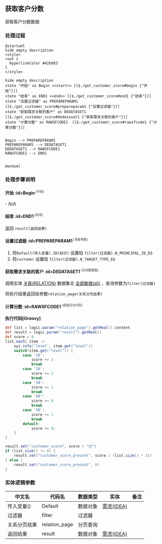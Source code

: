 ## 获取客户分数 <!-- {docsify-ignore-all} -->

   获取客户分数数据

### 处理过程

```plantuml
@startuml
hide empty description
<style>
root {
  HyperlinkColor #42b983
}
</style>

hide empty description
state "开始" as Begin <<start>> [[$./get_customer_score#begin {"开始"}]]
state "结束" as END1 <<end>> [[$./get_customer_score#end1 {"结束"}]]
state "设置过滤器" as PREPAREPARAM1  [[$./get_customer_score#prepareparam1 {"设置过滤器"}]]
state "获取需求关联的客户" as DEDATASET1  [[$./get_customer_score#dedataset1 {"获取需求关联的客户"}]]
state "计算分数" as RAWSFCODE1  [[$./get_customer_score#rawsfcode1 {"计算分数"}]]


Begin --> PREPAREPARAM1
PREPAREPARAM1 --> DEDATASET1
DEDATASET1 --> RAWSFCODE1
RAWSFCODE1 --> END1


@enduml
```


### 处理步骤说明

#### 开始 :id=Begin<sup class="footnote-symbol"> <font color=gray size=1>[开始]</font></sup>



*- N/A*
#### 结束 :id=END1<sup class="footnote-symbol"> <font color=gray size=1>[结束]</font></sup>



返回 `result(返回结果)`

#### 设置过滤器 :id=PREPAREPARAM1<sup class="footnote-symbol"> <font color=gray size=1>[准备参数]</font></sup>



1. 将`Default(传入变量).ID(标识)` 设置给  `filter(过滤器).N_PRINCIPAL_ID_EQ`
2. 将`customer` 设置给  `filter(过滤器).N_TARGET_TYPE_EQ`

#### 获取需求关联的客户 :id=DEDATASET1<sup class="footnote-symbol"> <font color=gray size=1>[实体数据集]</font></sup>



调用实体 [关联(RELATION)](module/Base/relation.md) 数据集合 [全部数据(all)](module/Base/relation#数据集合) ，查询参数为`filter(过滤器)`

将执行结果返回给参数`relation_page(关系分页结果)`

#### 计算分数 :id=RAWSFCODE1<sup class="footnote-symbol"> <font color=gray size=1>[直接后台代码]</font></sup>



<p class="panel-title"><b>执行代码[Groovy]</b></p>

```groovy
def list = logic.param("relation_page").getReal().content
def result = logic.param("result").getReal()
def score = 0
list.each{ item -> 
    sys.info('level', item.get("level"))
    switch(item.get("level")) {
        case '10':
            score += 3
            break
        case '20':
            score += 2
            break
        case '30':
            score += 1
            break
        case '40':
            score += 0
            break
        case '50':
            score += 1
            break
        default:
            score += 0;
    }
}

result.set("customer_score", score + "分") 
if (list.size() != 0) {
    result.set("customer_score_precent", score / (list.size() * 3))
} else {
    result.set("customer_score_precent", 0)
}
```



### 实体逻辑参数

|    中文名   |    代码名    |  数据类型    |  实体   |备注 |
| --------| --------| -------- | -------- | --------   |
|传入变量(<i class="fa fa-check"/></i>)|Default|数据对象|[需求(IDEA)](module/ProdMgmt/idea.md)||
|过滤器|filter|过滤器|||
|关系分页结果|relation_page|分页查询|||
|返回结果|result|数据对象|[需求(IDEA)](module/ProdMgmt/idea.md)||
